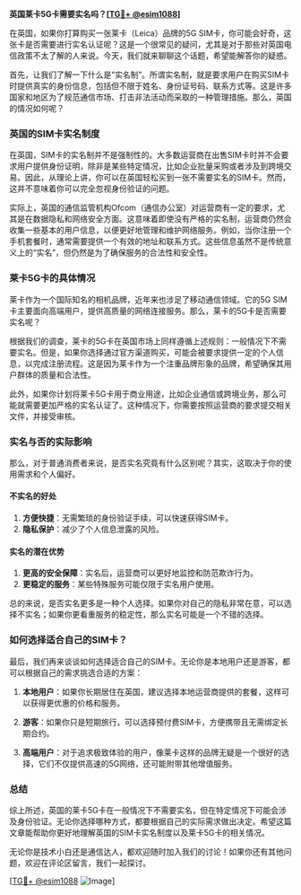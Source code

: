 **英国莱卡5G卡需要实名吗？[[TG💪+ @esim1088](https://t.me/s/esim1088)]**

在英国，如果你打算购买一张莱卡（Leica）品牌的5G SIM卡，你可能会好奇，这张卡是否需要进行实名认证呢？这是一个很常见的疑问，尤其是对于那些对英国电信政策不太了解的人来说。今天，我们就来聊聊这个话题，希望能解答你的疑惑。

首先，让我们了解一下什么是“实名制”。所谓实名制，就是要求用户在购买SIM卡时提供真实的身份信息，包括但不限于姓名、身份证号码、联系方式等。这是许多国家和地区为了规范通信市场、打击非法活动而采取的一种管理措施。那么，英国的情况如何呢？

### 英国的SIM卡实名制度

在英国，SIM卡的实名制并不是强制性的。大多数运营商在出售SIM卡时并不会要求用户提供身份证明，除非是某些特定情况，比如企业批量采购或者涉及到跨境交易。因此，从理论上讲，你可以在英国轻松买到一张不需要实名的SIM卡。然而，这并不意味着你可以完全忽视身份验证的问题。

实际上，英国的通信监管机构Ofcom（通信办公室）对运营商有一定的要求，尤其是在数据隐私和网络安全方面。这意味着即使没有严格的实名制，运营商仍然会收集一些基本的用户信息，以便更好地管理和维护网络服务。例如，当你注册一个手机套餐时，通常需要提供一个有效的地址和联系方式。这些信息虽然不是传统意义上的“实名”，但仍然是为了确保服务的合法性和安全性。

### 莱卡5G卡的具体情况

莱卡作为一个国际知名的相机品牌，近年来也涉足了移动通信领域。它的5G SIM卡主要面向高端用户，提供高质量的网络连接服务。那么，莱卡的5G卡是否需要实名呢？

根据我们的调查，莱卡的5G卡在英国市场上同样遵循上述规则：一般情况下不需要实名。但是，如果你选择通过官方渠道购买，可能会被要求提供一定的个人信息，以完成注册流程。这是因为莱卡作为一个注重品牌形象的品牌，希望确保其用户群体的质量和合法性。

此外，如果你计划将莱卡5G卡用于商业用途，比如企业通信或跨境业务，那么可能就需要更加严格的实名认证了。这种情况下，你需要按照运营商的要求提交相关文件，并接受审核。

### 实名与否的实际影响

那么，对于普通消费者来说，是否实名究竟有什么区别呢？其实，这取决于你的使用需求和个人偏好。

#### 不实名的好处
1. **方便快捷**：无需繁琐的身份验证手续，可以快速获得SIM卡。
2. **隐私保护**：减少了个人信息泄露的风险。

#### 实名的潜在优势
1. **更高的安全保障**：实名后，运营商可以更好地监控和防范欺诈行为。
2. **更稳定的服务**：某些特殊服务可能仅限于实名用户使用。

总的来说，是否实名更多是一种个人选择。如果你对自己的隐私非常在意，可以选择不实名；如果你更看重服务的稳定性，那么实名可能是一个不错的选择。

### 如何选择适合自己的SIM卡？

最后，我们再来谈谈如何选择适合自己的SIM卡。无论你是本地用户还是游客，都可以根据自己的需求挑选合适的方案：

1. **本地用户**：如果你长期居住在英国，建议选择本地运营商提供的套餐，这样可以获得更优惠的价格和服务。
   
2. **游客**：如果你只是短期旅行，可以选择预付费SIM卡，方便携带且无需绑定长期合约。

3. **高端用户**：对于追求极致体验的用户，像莱卡这样的品牌无疑是一个很好的选择，它们不仅提供高速的5G网络，还可能附带其他增值服务。

### 总结

综上所述，英国的莱卡5G卡在一般情况下不需要实名，但在特定情况下可能会涉及身份验证。无论你选择哪种方式，都要根据自己的实际需求做出决定。希望这篇文章能帮助你更好地理解英国的SIM卡实名制度以及莱卡5G卡的相关情况。

无论你是技术小白还是通信达人，都欢迎随时加入我们的讨论！如果你还有其他问题，欢迎在评论区留言，我们一起探讨。

[[TG💪+ @esim1088](https://t.me/s/esim1088) ![Image](https://i.postimg.cc/4NQfJmqS/Snipaste-2025-05-13-00-14-12.png)]